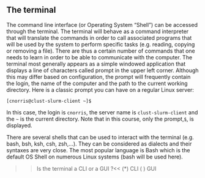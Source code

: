 ## The terminal

The command line interface (or Operating System “Shell”) can be accessed through the terminal. The terminal will behave as a command interpreter that will translate the commands in order to call associated programs that will be used by the system to perform specific tasks (e.g. reading, copying or removing a file). There are thus a certain number of commands that one needs to learn in order to be able to communicate with the computer. 
The terminal most generally appears as a simple windowed application that displays a line of  characters called prompt in the upper left corner. 
Although this may differ based on configuration, the prompt will frequently contain the login, the name of the computer and the path to the current working directory.
Here is a classic prompt you can have on a regular Linux server:

```
[cnorris@clust-slurm-client ~]$ 
```

In this case, the login is `cnorris`, the server name is `clust-slurm-client` and the `~` is the current directory.
Note that in this course, only the prompt,`$`, is displayed.

There are several shells that can be used to interact with the terminal (e.g. bash, bsh, ksh, csh, zsh,...). They can be considered as dialects and their syntaxes are very close. The most popular language is Bash which is the default OS Shell on numerous Linux systems (bash will be used here). 

>>Is the terminal a CLI or a GUI ?<<
(*) CLI
( ) GUI

